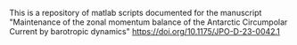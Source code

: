 This is a repository of matlab scripts documented for the manuscript 
"Maintenance of the zonal momentum balance of the Antarctic Circumpolar 
Current by barotropic dynamics" https://doi.org/10.1175/JPO-D-23-0042.1
